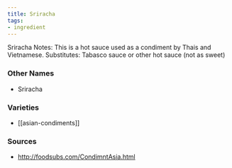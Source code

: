 ```yaml
---
title: Sriracha
tags:
- ingredient
---
```

Sriracha Notes: This is a hot sauce used as a condiment by Thais and Vietnamese. Substitutes: Tabasco sauce or other hot sauce (not as sweet)

### Other Names

* Sriracha

### Varieties

* [[asian-condiments]]

### Sources
* http://foodsubs.com/CondimntAsia.html
